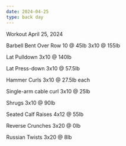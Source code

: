 ```yaml
---
date: 2024-04-25
type: back day
---
```

Workout April 25, 2024

Barbell Bent Over Row
10 @ 45lb
3x10 @ 155lb

Lat Pulldown
3x10 @ 140lb

Lat Press-down
3x10 @ 57.5lb

Hammer Curls
3x10 @ 27.5lb each

Single-arm cable curl
3x10 @ 25lb

Shrugs
3x10 @ 90lb

Seated Calf Raises
4x12 @ 55lb

Reverse Crunches
3x20 @ 0lb

Russian Twists
3x20 @ 8lb
